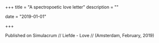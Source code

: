 +++
title = "A spectropoetic love letter"
description = ""

date = "2019-01-01"

+++

Published on Simulacrum // Liefde - Love // (Amsterdam, February, 2019)